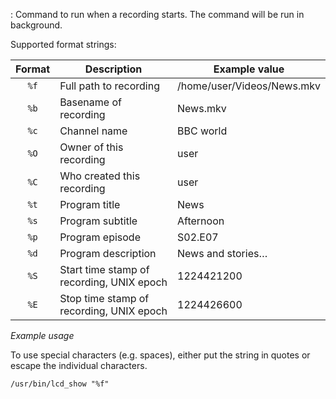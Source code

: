 : Command to run when a recording starts. The command will be run in
  background.

 Supported format strings:


Format | Description                               | Example value
:-----:| ----------------------------------------- | -------------
`%f`   | Full path to recording                    |  /home/user/Videos/News.mkv
`%b`   | Basename of recording                     |  News.mkv
`%c`   | Channel name                              |  BBC world
`%O`   | Owner of this recording                   |  user
`%C`   | Who created this recording                |  user
`%t`   | Program title                             |  News
`%s`   | Program subtitle                          |  Afternoon
`%p`   | Program episode                           |  S02.E07
`%d`   | Program description                       |  News and stories…
`%S`   | Start time stamp of recording, UNIX epoch |  1224421200
`%E`   | Stop time stamp of recording, UNIX epoch  |  1224426600

*Example usage*

To use special characters (e.g. spaces), either put the string in quotes or
escape the individual characters.

```/usr/bin/lcd_show "%f"```
